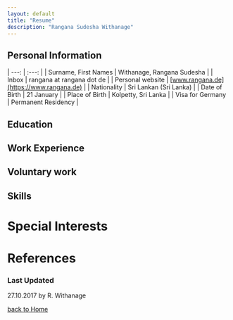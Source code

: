```yaml
---
layout: default
title: "Resume"
description: "Rangana Sudesha Withanage"
---
```


## Personal Information

| ---:         |          :---: |
| Surname, First Names |  Withanage, Rangana Sudesha |
| Inbox | rangana at rangana dot de |
| Personal website | [www.rangana.de](https://www.rangana.de) |
| Nationality | Sri Lankan (Sri Lanka) |
| Date of Birth | 21 January |
| Place of Birth  | Kolpetty, Sri Lanka |
| Visa for Germany | Permanent Residency |

## Education


## Work Experience

## Voluntary work

## Skills

# Special Interests

# References


### Last Updated

27.10.2017 by R. Withanage

[back to Home](./)
